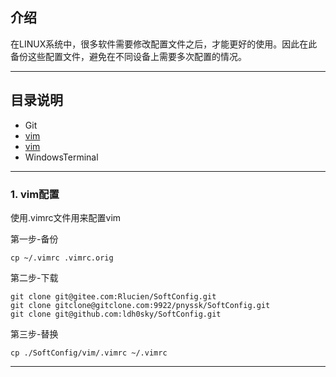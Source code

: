 ##  介绍

在LINUX系统中，很多软件需要修改配置文件之后，才能更好的使用。因此在此备份这些配置文件，避免在不同设备上需要多次配置的情况。

------
## 目录说明

* Git
* [vim](#jump ) 
* <a href="#1. vim配置">vim</a>
* WindowsTerminal


------

### 1. vim配置

使用.vimrc文件用来配置vim 

第一步-备份

~~~
cp ~/.vimrc .vimrc.orig
~~~
第二步-下载

~~~
git clone git@gitee.com:Rlucien/SoftConfig.git
git clone gitclone@gitclone.com:9922/pnyssk/SoftConfig.git
git clone git@github.com:ldh0sky/SoftConfig.git
~~~

第三步-替换
~~~
cp ./SoftConfig/vim/.vimrc ~/.vimrc
~~~



------

